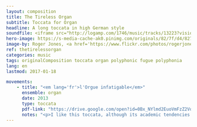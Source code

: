 ```yaml
---
layout: composition
title: The Tireless Organ
subtitle: Toccata for Organ
headline: A long toccata in high German style
soundfile: <iframe src="http://logamp.com/1746/music/tracks/13223?vision&responsive" name="logampIFrame" scrolling="no" frameborder="0" width="100%" height="150px"></iframe>
hero-image: https://s-media-cache-ak0.pinimg.com/originals/82/7f/d4/827fd49e009bee27dd7d256b7c404659.jpg
image-by: Roger Jones, <a href='https://www.flickr.com/photos/rogerjones/14407553812/in/photolist-nX9tNd-8PYToa-5mgjBK-c37nb-awNpt9-cvuKF5-abG6hQ-LwFWZ-DNVfu-EbBeqc-3gQjRJ-6oQFp9-4RFnjo-agCfzq-bx56Kd-cUgP2W-bWQ6jG-cUgPGs-6r9Fe5-7XD885-7VZPmq-fbEFzT-qEhVN7-rA4s8-DrJEyd-71C8vq-bhB1hK-sZup4t-8767Cw-6cJEGJ-5T6ZuN-2zQoLJ-qvEUs-qF4yAz-8mFBNy-fisC5A-bwPfLM-9tV3FL-F67Bzz-6Y79VH-fKKmTo-3jYZ8z-78Sgmq-7fFrWj-5kuKae-AzxeBA-7GrpUV-4vtfkT-4Qpesx-ag33hd' target='_new'>organ transplant</a>
ref: thetirelessorgan
categories: music
tags: originalComposition toccata organ polyphonic fugue polyphonia
lang: en
lastmod: 2017-01-18

movements:
    - title: "<em lang='fr'>l'Orgue infatigable</em>"
      ensemble: organ
      date: 2013
      type: toccata
      pdf-link: "https://drive.google.com/open?id=0Bx_NYlmd2EuoVmFzZ2Vqam9SSkk"
      notes: "<p>I like this toccata, although its academic tendencies will probably not make it very popular. It was an occasion to insert one of my inventions, the polyphonia, in the imitation of the traditional fugues of the German toccata. This piece is not improvised, but the insertion of multiple themes with varied development look back to that tradition.</p><p>In a couple of places, the score is marked <em>improviser</em> <em>[improvise]</em>. The player is to create his own extemporisation on the chords already provided. If that proves difficult, my next composition, <a href='my-compositions/opus-16.html'>Melodies for violin and cello</a>, of which the entire second movement is a variation of this toccata's theme, may prove useful as a suggestion, since the part to be improvised on the organ is already written out in the second score.</p>"
---
```

